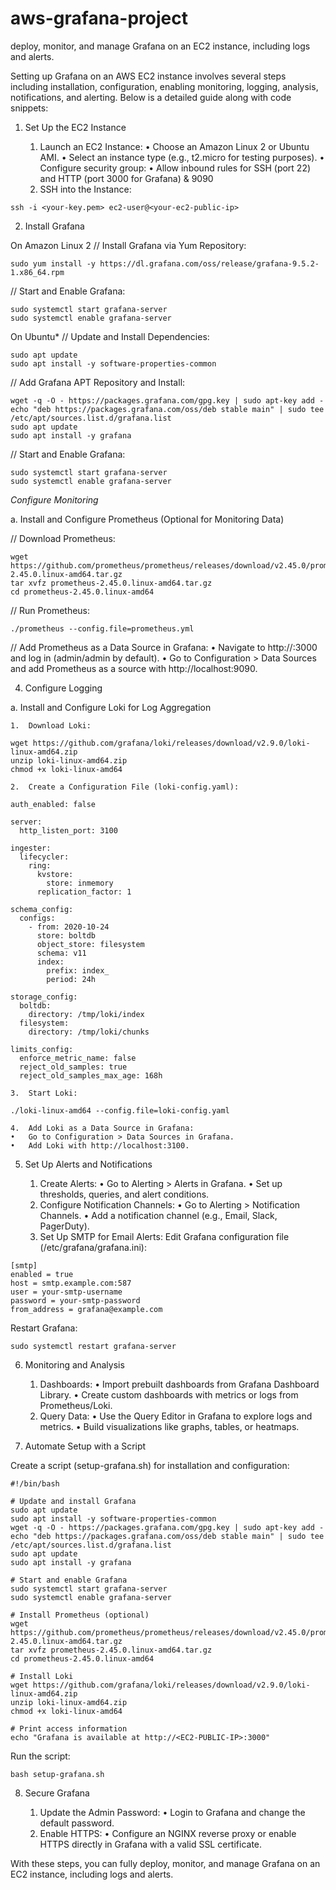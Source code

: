 # aws-grafana-project
deploy, monitor, and manage Grafana on an EC2 instance, including logs and alerts.

Setting up Grafana on an AWS EC2 instance involves several steps including installation, configuration, enabling monitoring, logging, analysis, notifications, and alerting. Below is a detailed guide along with code snippets:

1. Set Up the EC2 Instance

	1.	Launch an EC2 Instance:
	•	Choose an Amazon Linux 2 or Ubuntu AMI.
	•	Select an instance type (e.g., t2.micro for testing purposes).
	•	Configure security group:
	•	Allow inbound rules for SSH (port 22) and HTTP (port 3000 for Grafana) & 9090
	2.	SSH into the Instance:
```
ssh -i <your-key.pem> ec2-user@<your-ec2-public-ip>
```
2. Install Grafana

On Amazon Linux 2
// Install Grafana via Yum Repository:

```
sudo yum install -y https://dl.grafana.com/oss/release/grafana-9.5.2-1.x86_64.rpm
```
// Start and Enable Grafana:
```
sudo systemctl start grafana-server
sudo systemctl enable grafana-server
```
On Ubuntu*
// Update and Install Dependencies:
```
sudo apt update
sudo apt install -y software-properties-common
```
// Add Grafana APT Repository and Install:
```
wget -q -O - https://packages.grafana.com/gpg.key | sudo apt-key add -
echo "deb https://packages.grafana.com/oss/deb stable main" | sudo tee /etc/apt/sources.list.d/grafana.list
sudo apt update
sudo apt install -y grafana
```
// Start and Enable Grafana:
```
sudo systemctl start grafana-server
sudo systemctl enable grafana-server
```
*Configure Monitoring*

a. Install and Configure Prometheus (Optional for Monitoring Data)

// Download Prometheus:
```
wget https://github.com/prometheus/prometheus/releases/download/v2.45.0/prometheus-2.45.0.linux-amd64.tar.gz
tar xvfz prometheus-2.45.0.linux-amd64.tar.gz
cd prometheus-2.45.0.linux-amd64
```

// Run Prometheus:
```
./prometheus --config.file=prometheus.yml
```

// Add Prometheus as a Data Source in Grafana:
	•	Navigate to http://<your-ec2-public-ip>:3000 and log in (admin/admin by default).
	•	Go to Configuration > Data Sources and add Prometheus as a source with http://localhost:9090.

4. Configure Logging

a. Install and Configure Loki for Log Aggregation

	1.	Download Loki:
```
wget https://github.com/grafana/loki/releases/download/v2.9.0/loki-linux-amd64.zip
unzip loki-linux-amd64.zip
chmod +x loki-linux-amd64
```

	2.	Create a Configuration File (loki-config.yaml):
```
auth_enabled: false

server:
  http_listen_port: 3100

ingester:
  lifecycler:
    ring:
      kvstore:
        store: inmemory
      replication_factor: 1

schema_config:
  configs:
    - from: 2020-10-24
      store: boltdb
      object_store: filesystem
      schema: v11
      index:
        prefix: index_
        period: 24h

storage_config:
  boltdb:
    directory: /tmp/loki/index
  filesystem:
    directory: /tmp/loki/chunks

limits_config:
  enforce_metric_name: false
  reject_old_samples: true
  reject_old_samples_max_age: 168h
```

	3.	Start Loki:
```
./loki-linux-amd64 --config.file=loki-config.yaml
```

	4.	Add Loki as a Data Source in Grafana:
	•	Go to Configuration > Data Sources in Grafana.
	•	Add Loki with http://localhost:3100.

5. Set Up Alerts and Notifications

	1.	Create Alerts:
	•	Go to Alerting > Alerts in Grafana.
	•	Set up thresholds, queries, and alert conditions.
	2.	Configure Notification Channels:
	•	Go to Alerting > Notification Channels.
	•	Add a notification channel (e.g., Email, Slack, PagerDuty).
	3.	Set Up SMTP for Email Alerts:
Edit Grafana configuration file (/etc/grafana/grafana.ini):
```
[smtp]
enabled = true
host = smtp.example.com:587
user = your-smtp-username
password = your-smtp-password
from_address = grafana@example.com
```
Restart Grafana:
```
sudo systemctl restart grafana-server
```
6. Monitoring and Analysis

	1.	Dashboards:
	•	Import prebuilt dashboards from Grafana Dashboard Library.
	•	Create custom dashboards with metrics or logs from Prometheus/Loki.
	2.	Query Data:
	•	Use the Query Editor in Grafana to explore logs and metrics.
	•	Build visualizations like graphs, tables, or heatmaps.

7. Automate Setup with a Script

Create a script (setup-grafana.sh) for installation and configuration:
```
#!/bin/bash

# Update and install Grafana
sudo apt update
sudo apt install -y software-properties-common
wget -q -O - https://packages.grafana.com/gpg.key | sudo apt-key add -
echo "deb https://packages.grafana.com/oss/deb stable main" | sudo tee /etc/apt/sources.list.d/grafana.list
sudo apt update
sudo apt install -y grafana

# Start and enable Grafana
sudo systemctl start grafana-server
sudo systemctl enable grafana-server

# Install Prometheus (optional)
wget https://github.com/prometheus/prometheus/releases/download/v2.45.0/prometheus-2.45.0.linux-amd64.tar.gz
tar xvfz prometheus-2.45.0.linux-amd64.tar.gz
cd prometheus-2.45.0.linux-amd64

# Install Loki
wget https://github.com/grafana/loki/releases/download/v2.9.0/loki-linux-amd64.zip
unzip loki-linux-amd64.zip
chmod +x loki-linux-amd64

# Print access information
echo "Grafana is available at http://<EC2-PUBLIC-IP>:3000"
```
Run the script:
```
bash setup-grafana.sh
```
8. Secure Grafana

	1.	Update the Admin Password:
	•	Login to Grafana and change the default password.
	2.	Enable HTTPS:
	•	Configure an NGINX reverse proxy or enable HTTPS directly in Grafana with a valid SSL certificate.

With these steps, you can fully deploy, monitor, and manage Grafana on an EC2 instance, including logs and alerts.
